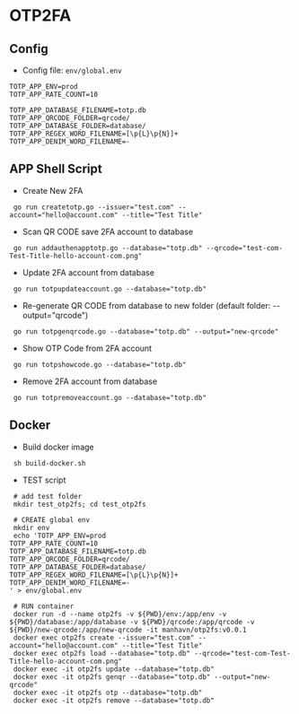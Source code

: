 # OTP2FA

## Config

- Config file: `env/global.env`

```dotenv
TOTP_APP_ENV=prod
TOTP_APP_RATE_COUNT=10

TOTP_APP_DATABASE_FILENAME=totp.db
TOTP_APP_QRCODE_FOLDER=qrcode/
TOTP_APP_DATABASE_FOLDER=database/
TOTP_APP_REGEX_WORD_FILENAME=[\p{L}\p{N}]+
TOTP_APP_DENIM_WORD_FILENAME=-
```

## APP Shell Script

- Create New 2FA

```shell
 go run createtotp.go --issuer="test.com" --account="hello@account.com" --title="Test Title"
```

- Scan QR CODE save 2FA account to database

```shell
 go run addauthenapptotp.go --database="totp.db" --qrcode="test-com-Test-Title-hello-account-com.png"
```

- Update 2FA account from database

```shell
 go run totpupdateaccount.go --database="totp.db"
```

- Re-generate QR CODE from database to new folder (default folder: --output="qrcode")

```shell
 go run totpgenqrcode.go --database="totp.db" --output="new-qrcode"
```

- Show OTP Code from 2FA account

```shell
 go run totpshowcode.go --database="totp.db"
```

- Remove 2FA account from database

```shell
 go run totpremoveaccount.go --database="totp.db"
```

## Docker

- Build docker image

```shell
 sh build-docker.sh
```

- TEST script

```shell
 # add test folder
 mkdir test_otp2fs; cd test_otp2fs

 # CREATE global env
 mkdir env
 echo 'TOTP_APP_ENV=prod
TOTP_APP_RATE_COUNT=10
TOTP_APP_DATABASE_FILENAME=totp.db
TOTP_APP_QRCODE_FOLDER=qrcode/
TOTP_APP_DATABASE_FOLDER=database/
TOTP_APP_REGEX_WORD_FILENAME=[\p{L}\p{N}]+
TOTP_APP_DENIM_WORD_FILENAME=-
' > env/global.env

 # RUN container
 docker run -d --name otp2fs -v ${PWD}/env:/app/env -v ${PWD}/database:/app/database -v ${PWD}/qrcode:/app/qrcode -v ${PWD}/new-qrcode:/app/new-qrcode -it manhavn/otp2fs:v0.0.1
 docker exec otp2fs create --issuer="test.com" --account="hello@account.com" --title="Test Title"
 docker exec otp2fs load --database="totp.db" --qrcode="test-com-Test-Title-hello-account-com.png"
 docker exec -it otp2fs update --database="totp.db"
 docker exec -it otp2fs genqr --database="totp.db" --output="new-qrcode"
 docker exec -it otp2fs otp --database="totp.db"
 docker exec -it otp2fs remove --database="totp.db"
```
